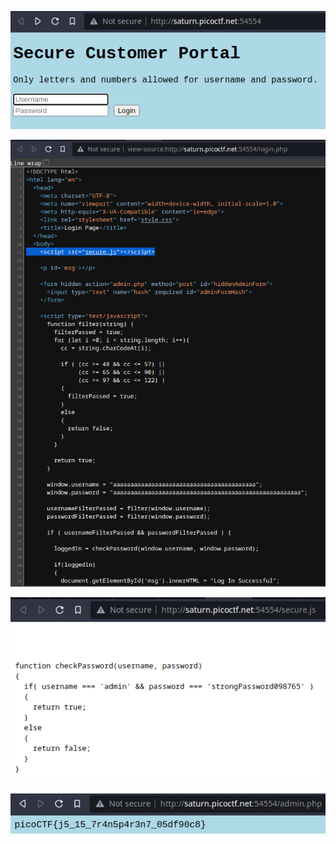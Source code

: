 ![](/Screenshots/Pasted%20image%2020220315133942.png)

![](/Screenshots/Pasted%20image%2020220315133958.png)

![](/Screenshots/Pasted%20image%2020220315134005.png)

![](/Screenshots/Pasted%20image%2020220315133933.png)